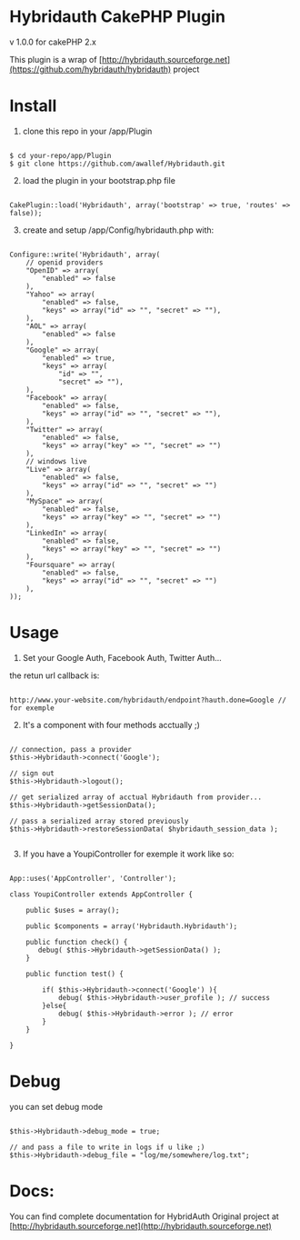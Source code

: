 Hybridauth CakePHP Plugin
====================
v 1.0.0 for cakePHP 2.x

This plugin is a wrap of [http://hybridauth.sourceforge.net](https://github.com/hybridauth/hybridauth) project

Install
====================
1) clone this repo in your /app/Plugin

<pre><code>
$ cd your-repo/app/Plugin
$ git clone https://github.com/awallef/Hybridauth.git
</code></pre>

2) load the plugin in your bootstrap.php file

<pre><code>
CakePlugin::load('Hybridauth', array('bootstrap' => true, 'routes' => false));
</code></pre>

3) create and setup /app/Config/hybridauth.php with:

<pre><code>
Configure::write('Hybridauth', array(
    // openid providers
    "OpenID" => array(
        "enabled" => false
    ),
    "Yahoo" => array(
        "enabled" => false,
        "keys" => array("id" => "", "secret" => ""),
    ),
    "AOL" => array(
        "enabled" => false
    ),
    "Google" => array(
        "enabled" => true,
        "keys" => array(
            "id" => "",
            "secret" => ""),
    ),
    "Facebook" => array(
        "enabled" => false,
        "keys" => array("id" => "", "secret" => ""),
    ),
    "Twitter" => array(
        "enabled" => false,
        "keys" => array("key" => "", "secret" => "")
    ),
    // windows live
    "Live" => array(
        "enabled" => false,
        "keys" => array("id" => "", "secret" => "")
    ),
    "MySpace" => array(
        "enabled" => false,
        "keys" => array("key" => "", "secret" => "")
    ),
    "LinkedIn" => array(
        "enabled" => false,
        "keys" => array("key" => "", "secret" => "")
    ),
    "Foursquare" => array(
        "enabled" => false,
        "keys" => array("id" => "", "secret" => "")
    ),
));
</code></pre>

Usage
====================
1) Set your Google Auth, Facebook Auth, Twitter Auth...

the retun url callback is:

<pre><code>
http://www.your-website.com/hybridauth/endpoint?hauth.done=Google // for exemple
</code></pre>


2) It's a component with four methods acctually ;)

<pre><code>
// connection, pass a provider    
$this->Hybridauth->connect('Google');

// sign out
$this->Hybridauth->logout();

// get serialized array of acctual Hybridauth from provider...
$this->Hybridauth->getSessionData();

// pass a serialized array stored previously
$this->Hybridauth->restoreSessionData( $hybridauth_session_data );
    
</code></pre>

3) If you have a YoupiController for exemple it work like so:

<pre><code>
App::uses('AppController', 'Controller');

class YoupiController extends AppController {

    public $uses = array();
    
    public $components = array('Hybridauth.Hybridauth');
    
    public function check() {
       debug( $this->Hybridauth->getSessionData() );
    }

    public function test() {
        
        if( $this->Hybridauth->connect('Google') ){
            debug( $this->Hybridauth->user_profile ); // success
        }else{
            debug( $this->Hybridauth->error ); // error
        }
    }

}
</code></pre>

Debug
====================
you can set debug mode
<pre><code>
$this->Hybridauth->debug_mode = true;

// and pass a file to write in logs if u like ;)
$this->Hybridauth->debug_file = "log/me/somewhere/log.txt";
</code></pre>

Docs:
====================
You can find  complete documentation for HybridAuth Original project
at [http://hybridauth.sourceforge.net](http://hybridauth.sourceforge.net)